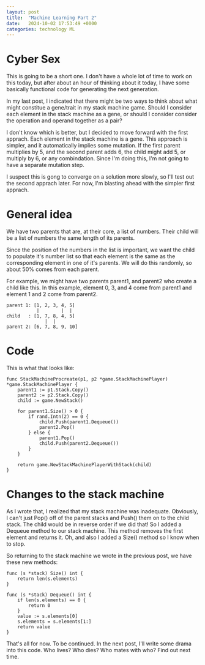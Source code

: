 ```yaml
---
layout: post
title:  "Machine Learning Part 2"
date:   2024-10-02 17:53:49 +0000
categories: technology ML
---
```


# Cyber Sex

This is going to be a short one. I don't have a whole lot of time to work on this today, but after about an hour of thinking about it today, I have some basically functional
code for generating the next generation.


In my last post, I indicated that there might be two ways to think about what might constitue a gene/trait in my stack machine game. Should I consider each element in the stack
machine as a gene, or should I consider consider the operation and operand together as a pair?

I don't know which is better, but I decided to move forward with the first apprach. Each element in the stack machine is a gene. This approach is simpler, and it automatically implies
some mutation. If the first parent multiplies by 5, and the second parent adds 6, the child might add 5, or multiply by 6, or any combindation. Since I'm doing this, I'm not going
to have a separate mutation step.

I suspect this is gong to converge on a solution more slowly, so I'll test out the second apprach later. For now, I'm blasting ahead with the simpler first apprach.

# General idea

We have two parents that are, at their core, a list of numbers. Their child will be a list of numbers the same length of its parents.

Since the position of the numbers in the list is important, we want the child to populate it's number list so that each element is the same
as the corresponding element in one of it's parents. We will do this randomly, so about 50% comes from each parent.

For example, we might have two parents parent1, and parent2 who create a child like this. In this example, element 0, 3, and 4 come from
parent1 and element 1 and 2 come from parent2.

```
parent 1: [1, 2, 3, 4, 5]
           |        |  |
child   : [1, 7, 8, 4, 5]
              |  |
parent 2: [6, 7, 8, 9, 10]
```

# Code

This is what that looks like:

```
func StackMachineProcreate(p1, p2 *game.StackMachinePlayer) *game.StackMachinePlayer {
	parent1 := p1.Stack.Copy()
	parent2 := p2.Stack.Copy()
	child := game.NewStack()

	for parent1.Size() > 0 {
		if rand.Intn(2) == 0 {
			child.Push(parent1.Dequeue())
			parent2.Pop()
		} else {
			parent1.Pop()
			child.Push(parent2.Dequeue())
		}
	}

	return game.NewStackMachinePlayerWithStack(child)
}
```

# Changes to the stack machine

As I wrote that, I realized that my stack machine was inadequate.
Obviously, I can't just Pop() off of the parent stacks and Push() them on to the child stack. The child would be in reverse order if
we did that! So I added a Dequeue method to our stack machine. This method removes the first element and returns it.
Oh, and also I added a Size() method so I know when to stop.

So returning to the stack machine we wrote in the previous post, we have these new methods:

```
func (s *stack) Size() int {
	return len(s.elements)
}

func (s *stack) Dequeue() int {
	if len(s.elements) == 0 {
		return 0
	}
	value := s.elements[0]
	s.elements = s.elements[1:]
	return value
}
```


That's all for now. To be continued.
In the next post, I'll write some drama into this code. Who lives? Who dies? Who mates with who? Find out next time.
